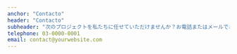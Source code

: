 ```yaml
---
anchor: "Contacto"
header: "Contacto"
subheader: "次のプロジェクトを私たちに任せていただけませんか？お電話またはメールでお問い合わせください。"
telephone: 03-0000-0001
email: contact@yourwebsite.com
---
```

